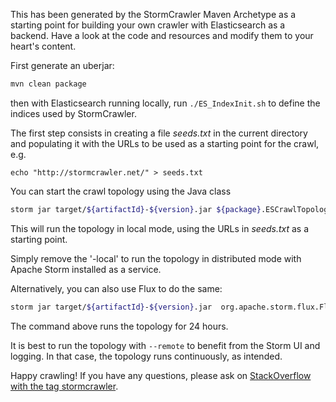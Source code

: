 This has been generated by the StormCrawler Maven Archetype as a starting point for building your own crawler with Elasticsearch as a backend.
Have a look at the code and resources and modify them to your heart's content. 

First generate an uberjar:

``` sh
mvn clean package
```

then with Elasticsearch running locally, run `./ES_IndexInit.sh` to define the indices used by StormCrawler.

The first step consists in creating a file _seeds.txt_ in the current directory and populating it with the URLs 
to be used as a starting point for the crawl, e.g. 

`echo "http://stormcrawler.net/" > seeds.txt`

You can start the crawl topology using the Java class

``` sh
storm jar target/${artifactId}-${version}.jar ${package}.ESCrawlTopology -conf crawler-conf.yaml -conf es-conf.yaml -local . seeds.txt
```

This will run the topology in local mode, using the URLs in _seeds.txt_ as a starting point.

Simply remove the '-local' to run the topology in distributed mode with Apache Storm installed as a service.

Alternatively, you can also use Flux to do the same:

``` sh
storm jar target/${artifactId}-${version}.jar  org.apache.storm.flux.Flux --local es-crawler.flux --sleep 86400000
```

The command above runs the topology for 24 hours.


It is best to run the topology with `--remote` to benefit from the Storm UI and logging. In that case, the topology runs continuously, as intended.


Happy crawling! If you have any questions, please ask on [StackOverflow with the tag stormcrawler](http://stackoverflow.com/questions/tagged/stormcrawler). 



